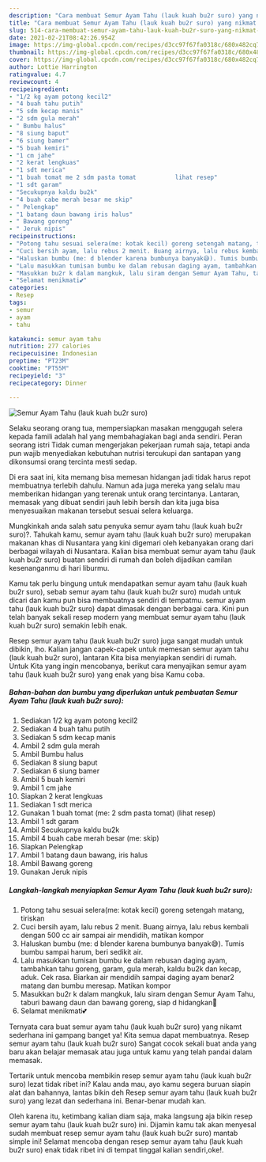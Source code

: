 ```yaml
---
description: "Cara membuat Semur Ayam Tahu (lauk kuah bu2r suro) yang nikmat Untuk Jualan"
title: "Cara membuat Semur Ayam Tahu (lauk kuah bu2r suro) yang nikmat Untuk Jualan"
slug: 514-cara-membuat-semur-ayam-tahu-lauk-kuah-bu2r-suro-yang-nikmat-untuk-jualan
date: 2021-02-21T08:42:26.954Z
image: https://img-global.cpcdn.com/recipes/d3cc97f67fa0318c/680x482cq70/semur-ayam-tahu-lauk-kuah-bu2r-suro-foto-resep-utama.jpg
thumbnail: https://img-global.cpcdn.com/recipes/d3cc97f67fa0318c/680x482cq70/semur-ayam-tahu-lauk-kuah-bu2r-suro-foto-resep-utama.jpg
cover: https://img-global.cpcdn.com/recipes/d3cc97f67fa0318c/680x482cq70/semur-ayam-tahu-lauk-kuah-bu2r-suro-foto-resep-utama.jpg
author: Lottie Harrington
ratingvalue: 4.7
reviewcount: 4
recipeingredient:
- "1/2 kg ayam potong kecil2"
- "4 buah tahu putih"
- "5 sdm kecap manis"
- "2 sdm gula merah"
- " Bumbu halus"
- "8 siung baput"
- "6 siung bamer"
- "5 buah kemiri"
- "1 cm jahe"
- "2 kerat lengkuas"
- "1 sdt merica"
- "1 buah tomat me 2 sdm pasta tomat           lihat resep"
- "1 sdt garam"
- "Secukupnya kaldu bu2k"
- "4 buah cabe merah besar me skip"
- " Pelengkap"
- "1 batang daun bawang iris halus"
- " Bawang goreng"
- " Jeruk nipis"
recipeinstructions:
- "Potong tahu sesuai selera(me: kotak kecil) goreng setengah matang, tiriskan"
- "Cuci bersih ayam, lalu rebus 2 menit. Buang airnya, lalu rebus kembali dengan 500 cc air sampai air mendidih, matikan kompor"
- "Haluskan bumbu (me: d blender karena bumbunya banyak😅). Tumis bumbu sampai harum, beri sedikit air."
- "Lalu masukkan tumisan bumbu ke dalam rebusan daging ayam, tambahkan tahu goreng, garam, gula merah, kaldu bu2k dan kecap, aduk. Cek rasa. Biarkan air mendidih sampai daging ayam benar2 matang dan bumbu meresap. Matikan kompor"
- "Masukkan bu2r k dalam mangkuk, lalu siram dengan Semur Ayam Tahu, taburi bawang daun dan bawang goreng, siap d hidangkan🤗"
- "Selamat menikmati💕"
categories:
- Resep
tags:
- semur
- ayam
- tahu

katakunci: semur ayam tahu 
nutrition: 277 calories
recipecuisine: Indonesian
preptime: "PT23M"
cooktime: "PT55M"
recipeyield: "3"
recipecategory: Dinner

---
```



![Semur Ayam Tahu (lauk kuah bu2r suro)](https://img-global.cpcdn.com/recipes/d3cc97f67fa0318c/680x482cq70/semur-ayam-tahu-lauk-kuah-bu2r-suro-foto-resep-utama.jpg)

Selaku seorang orang tua, mempersiapkan masakan menggugah selera kepada famili adalah hal yang membahagiakan bagi anda sendiri. Peran seorang istri Tidak cuman mengerjakan pekerjaan rumah saja, tetapi anda pun wajib menyediakan kebutuhan nutrisi tercukupi dan santapan yang dikonsumsi orang tercinta mesti sedap.

Di era  saat ini, kita memang bisa memesan hidangan jadi tidak harus repot membuatnya terlebih dahulu. Namun ada juga mereka yang selalu mau memberikan hidangan yang terenak untuk orang tercintanya. Lantaran, memasak yang dibuat sendiri jauh lebih bersih dan kita juga bisa menyesuaikan makanan tersebut sesuai selera keluarga. 



Mungkinkah anda salah satu penyuka semur ayam tahu (lauk kuah bu2r suro)?. Tahukah kamu, semur ayam tahu (lauk kuah bu2r suro) merupakan makanan khas di Nusantara yang kini digemari oleh kebanyakan orang dari berbagai wilayah di Nusantara. Kalian bisa membuat semur ayam tahu (lauk kuah bu2r suro) buatan sendiri di rumah dan boleh dijadikan camilan kesenanganmu di hari liburmu.

Kamu tak perlu bingung untuk mendapatkan semur ayam tahu (lauk kuah bu2r suro), sebab semur ayam tahu (lauk kuah bu2r suro) mudah untuk dicari dan kamu pun bisa membuatnya sendiri di tempatmu. semur ayam tahu (lauk kuah bu2r suro) dapat dimasak dengan berbagai cara. Kini pun telah banyak sekali resep modern yang membuat semur ayam tahu (lauk kuah bu2r suro) semakin lebih enak.

Resep semur ayam tahu (lauk kuah bu2r suro) juga sangat mudah untuk dibikin, lho. Kalian jangan capek-capek untuk memesan semur ayam tahu (lauk kuah bu2r suro), lantaran Kita bisa menyiapkan sendiri di rumah. Untuk Kita yang ingin mencobanya, berikut cara menyajikan semur ayam tahu (lauk kuah bu2r suro) yang enak yang bisa Kamu coba.

<!--inarticleads1-->

##### Bahan-bahan dan bumbu yang diperlukan untuk pembuatan Semur Ayam Tahu (lauk kuah bu2r suro):

1. Sediakan 1/2 kg ayam potong kecil2
1. Sediakan 4 buah tahu putih
1. Sediakan 5 sdm kecap manis
1. Ambil 2 sdm gula merah
1. Ambil  Bumbu halus
1. Sediakan 8 siung baput
1. Sediakan 6 siung bamer
1. Ambil 5 buah kemiri
1. Ambil 1 cm jahe
1. Siapkan 2 kerat lengkuas
1. Sediakan 1 sdt merica
1. Gunakan 1 buah tomat (me: 2 sdm pasta tomat)           (lihat resep)
1. Ambil 1 sdt garam
1. Ambil Secukupnya kaldu bu2k
1. Ambil 4 buah cabe merah besar (me: skip)
1. Siapkan  Pelengkap
1. Ambil 1 batang daun bawang, iris halus
1. Ambil  Bawang goreng
1. Gunakan  Jeruk nipis




<!--inarticleads2-->

##### Langkah-langkah menyiapkan Semur Ayam Tahu (lauk kuah bu2r suro):

1. Potong tahu sesuai selera(me: kotak kecil) goreng setengah matang, tiriskan
1. Cuci bersih ayam, lalu rebus 2 menit. Buang airnya, lalu rebus kembali dengan 500 cc air sampai air mendidih, matikan kompor
1. Haluskan bumbu (me: d blender karena bumbunya banyak😅). Tumis bumbu sampai harum, beri sedikit air.
1. Lalu masukkan tumisan bumbu ke dalam rebusan daging ayam, tambahkan tahu goreng, garam, gula merah, kaldu bu2k dan kecap, aduk. Cek rasa. Biarkan air mendidih sampai daging ayam benar2 matang dan bumbu meresap. Matikan kompor
1. Masukkan bu2r k dalam mangkuk, lalu siram dengan Semur Ayam Tahu, taburi bawang daun dan bawang goreng, siap d hidangkan🤗
1. Selamat menikmati💕




Ternyata cara buat semur ayam tahu (lauk kuah bu2r suro) yang nikamt sederhana ini gampang banget ya! Kita semua dapat membuatnya. Resep semur ayam tahu (lauk kuah bu2r suro) Sangat cocok sekali buat anda yang baru akan belajar memasak atau juga untuk kamu yang telah pandai dalam memasak.

Tertarik untuk mencoba membikin resep semur ayam tahu (lauk kuah bu2r suro) lezat tidak ribet ini? Kalau anda mau, ayo kamu segera buruan siapin alat dan bahannya, lantas bikin deh Resep semur ayam tahu (lauk kuah bu2r suro) yang lezat dan sederhana ini. Benar-benar mudah kan. 

Oleh karena itu, ketimbang kalian diam saja, maka langsung aja bikin resep semur ayam tahu (lauk kuah bu2r suro) ini. Dijamin kamu tak akan menyesal sudah membuat resep semur ayam tahu (lauk kuah bu2r suro) mantab simple ini! Selamat mencoba dengan resep semur ayam tahu (lauk kuah bu2r suro) enak tidak ribet ini di tempat tinggal kalian sendiri,oke!.


